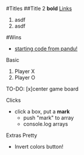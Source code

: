 #Titles
##Title 2
**bold**
[Links](link.com)
1. asdf
2. asdf

#Wins
- [starting code from pandu!](https://pastebin.com/CVT2cVkN)

Basic
1. Player X
2. Player O

TO-DO:
 [x]center game board

Clicks
- click a box, put a **mark**
  - push "mark" to array
  - console.log arrays






Extras Pretty
- Invert colors button!

